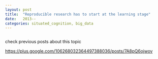 ```yaml
---
layout: post
title:  "Reproducible research has to start at the learning stage"
date:   2013--
categories: situated_cognition, big_data
---
```


![]()

check previous posts about this topic

https://plus.google.com/106268032364497388036/posts/7A8pQ6ojwov
